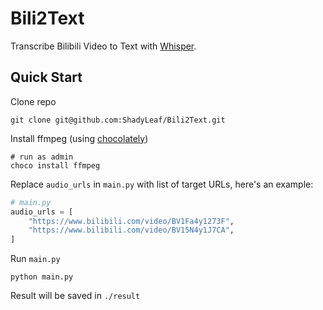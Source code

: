 # Bili2Text

Transcribe Bilibili Video to Text with [Whisper](https://github.com/openai/whisper).

## Quick Start

Clone repo

```shell
git clone git@github.com:ShadyLeaf/Bili2Text.git
```

Install ffmpeg (using [chocolately](https://chocolatey.org/))

```shell
# run as admin
choco install ffmpeg
```

Replace `audio_urls` in `main.py` with list of target URLs, here's an example:

```python
# main.py
audio_urls = [
    "https://www.bilibili.com/video/BV1Fa4y1273F",
    "https://www.bilibili.com/video/BV15N4y1J7CA",
]
```

Run `main.py`

```shell
python main.py
```

Result will be saved in `./result`
